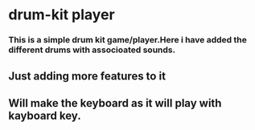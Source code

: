 # drum-kit player
### This is a simple drum kit game/player.Here i have added the different drums with associoated sounds.
## Just adding more features to it
## Will make the keyboard as it will play with kayboard key.

